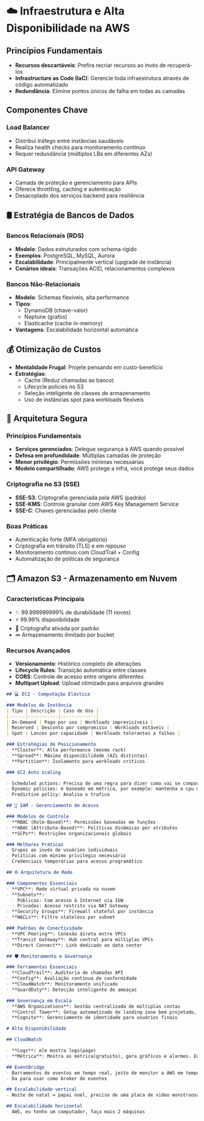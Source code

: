 # ☁️ Infraestrutura e Alta Disponibilidade na AWS

## Princípios Fundamentais

- **Recursos descartáveis**: Prefira recriar recursos ao invés de recuperá-los
- **Infrastructure as Code (IaC)**: Gerencie toda infraestrutura através de código automatizado
- **Redundância**: Elimine pontos únicos de falha em todas as camadas

## Componentes Chave

### Load Balancer
- Distribui tráfego entre instâncias saudáveis
- Realiza health checks para monitoramento contínuo
- Requer redundância (múltiplos LBs em diferentes AZs)

### API Gateway
- Camada de proteção e gerenciamento para APIs
- Oferece throttling, caching e autenticação
- Desacoplado dos serviços backend para resiliência

## 🛢️ Estratégia de Bancos de Dados

### Bancos Relacionais (RDS)
- **Modelo**: Dados estruturados com schema rígido
- **Exemplos**: PostgreSQL, MySQL, Aurora
- **Escalabilidade**: Principalmente vertical (upgrade de instância)
- **Cenários ideais**: Transações ACID, relacionamentos complexos

### Bancos Não-Relacionais
- **Modelo**: Schemas flexíveis, alta performance
- **Tipos**:
  - DynamoDB (chave-valor)
  - Neptune (grafos)
  - Elasticache (cache in-memory)
- **Vantagens**: Escalabilidade horizontal automática

## 💰 Otimização de Custos

- **Mentalidade Frugal**: Projete pensando em custo-benefício
- **Estratégias**:
  - Cache (Reduz chamadas ao banco)
  - Lifecycle policies no S3
  - Seleção inteligente de classes de armazenamento
  - Uso de instâncias spot para workloads flexíveis

## 🔐 Arquitetura Segura

### Princípios Fundamentais
- **Serviços gerenciados**: Delegue segurança à AWS quando possível
- **Defesa em profundidade**: Múltiplas camadas de proteção
- **Menor privilégio**: Permissões mínimas necessárias
- **Modelo compartilhado**: AWS protege a infra, você protege seus dados

### Criptografia no S3 (SSE)
- **SSE-S3**: Criptografia gerenciada pela AWS (padrão)
- **SSE-KMS**: Controle granular com AWS Key Management Service
- **SSE-C**: Chaves gerenciadas pelo cliente

### Boas Práticas
- Autenticação forte (MFA obrigatório)
- Criptografia em trânsito (TLS) e em repouso
- Monitoramento contínuo com CloudTrail + Config
- Automatização de políticas de segurança

## 🗂️ Amazon S3 - Armazenamento em Nuvem

### Características Principais
- ✨ 99.999999999% de durabilidade (11 noves)
- ⚡ 99.99% disponibilidade
- 🔐 Criptografia ativada por padrão
- ∞ Armazenamento ilimitado por bucket

### Recursos Avançados
- **Versionamento**: Histórico completo de alterações
- **Lifecycle Rules**: Transição automática entre classes
- **CORS**: Controle de acesso entre origens diferentes
- **Multipart Upload**: Upload otimizado para arquivos grandes

```markdown
## 💻 EC2 - Computação Elástica

### Modelos de Instância
| Tipo | Descrição | Caso de Uso |
|------|-----------|-------------|
| On-Demand | Pago por uso | Workloads imprevisíveis |
| Reserved | Desconto por compromisso | Workloads estáveis |
| Spot | Lances por capacidade | Workloads tolerantes a falhas |

### Estratégias de Posicionamento
- **Cluster**: Alta performance (mesmo rack)
- **Spread**: Máxima disponibilidade (AZs distintas)
- **Partition**: Isolamento para workloads críticos

### EC2 Auto scaling

- Scheduled actions: Precisa de uma regra para dizer como vai se comportar, exemplo: as 8 horas suba 10 máquinas para os funcionários
- Dynamic policies: é baseado em métrica, por exemplo: mantenha a cpu média em 60%
- Predictive policy: Analisa o trafico

## 🧠 IAM - Gerenciamento de Acesso

### Modelos de Controle
- **RBAC (Role-Based)**: Permissões baseadas em funções
- **ABAC (Attribute-Based)**: Políticas dinâmicas por atributos
- **SCPs**: Restrições organizacionais globais

### Melhores Práticas
- Grupos ao invés de usuários individuais
- Políticas com mínimo privilégio necessário
- Credenciais temporárias para acesso programático

## 🌐 Arquitetura de Rede

### Componentes Essenciais
- **VPC**: Rede virtual privada na nuvem
- **Subnets**:
  - Públicas: Com acesso à Internet via IGW
  - Privadas: Acesso restrito via NAT Gateway
- **Security Groups**: Firewall stateful por instância
- **NACLs**: Filtro stateless por subnet

### Padrões de Conectividade
- **VPC Peering**: Conexão direta entre VPCs
- **Transit Gateway**: Hub central para múltiplas VPCs
- **Direct Connect**: Link dedicado ao data center

## 🛡️ Monitoramento e Governança

### Ferramentas Essenciais
- **CloudTrail**: Auditoria de chamadas API
- **Config**: Avaliação contínua de conformidade
- **CloudWatch**: Monitoramento unificado
- **GuardDuty**: Detecção inteligente de ameaças

### Governança em Escala
- **AWS Organizations**: Gestão centralizada de múltiplas contas
- **Control Tower**: Setup automatizado de landing zone bem projetado, da melhor forma possível
- **Cognito**: Gerenciamento de identidade para usuários finais

# Alta Disponibilidade

## CloudWatch

- **Logs**: ele mostra logs(pago)
- **Métrica**: Mostra as métrica(gratuito), gera gráficos e alarmes. Exemplo: Da um alerta se a CPU de um EC2 estiver acima de 70%

## EventBridge
- Barramentos de eventos em tempo real, jeito de monitor a AWS em tempo real
- Da para usar como broker de eventos

## Escalabilidade vertical
- Noite de natal = papai noel, preciso de uma placa de video monstruosa para aprender a programar = tornar a máquina maior

## Escalabilidade horizontal
- AWS, eu tenho um computador, faça mais 2 máquinas 






